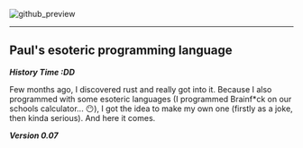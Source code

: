 ![github_preview](https://user-images.githubusercontent.com/79471967/183104034-0afc44fc-163e-4486-baad-b387b06d7b76.png)

<hr>

<h2>Paul's esoteric programming language</h2>

**_History Time :DD_**

Few months ago, I discovered rust and really got into it. Because I also programmed with some esoteric languages (I programmed Brainf\*ck on our schools calculator... 😶), I got the idea to make my own one (firstly as a joke, then kinda serious). And here it comes.

**_Version 0.07_**

